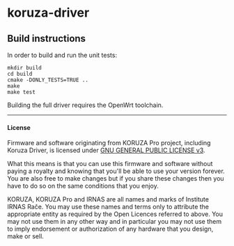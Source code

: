 # koruza-driver

## Build instructions

In order to build and run the unit tests:
```
mkdir build
cd build
cmake -DONLY_TESTS=TRUE ..
make
make test
```

Building the full driver requires the OpenWrt toolchain.

---

#### License

Firmware and software originating from KORUZA Pro project, including Koruza Driver, is licensed under [GNU GENERAL PUBLIC LICENSE v3](https://www.gnu.org/licenses/gpl-3.0.en.html).

What this means is that you can use this firmware and software without paying a royalty and knowing that you'll be able to use your version forever. You are also free to make changes but if you share these changes then you have to do so on the same conditions that you enjoy.

KORUZA, KORUZA Pro and IRNAS are all names and marks of Institute IRNAS Rače. You may use these names and terms only to attribute the appropriate entity as required by the Open Licences referred to above. You may not use them in any other way and in particular you may not use them to imply endorsement or authorization of any hardware that you design, make or sell.

